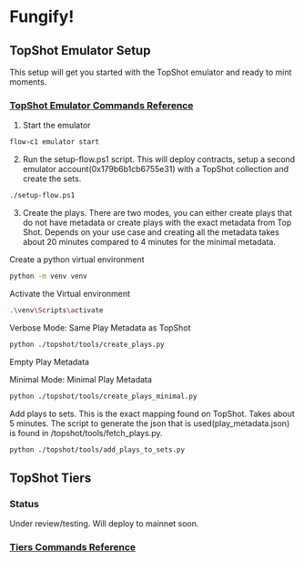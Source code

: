 # Fungify!

## TopShot Emulator Setup
This setup will get you started with the TopShot emulator and ready to mint moments.
### [TopShot Emulator Commands Reference](./EMULATOR.md)

1. Start the emulator
```bash
flow-c1 emulator start
```

2. Run the setup-flow.ps1 script. This will deploy contracts, setup a second emulator account(0x179b6b1cb6755e31) with a TopShot collection and create the sets.
```bash
./setup-flow.ps1
```

3. Create the plays. There are two modes, you can either create plays that do not have metadata or create plays with the exact metadata from Top Shot. Depends on your use case and creating all the metadata takes about 20 minutes compared to 4 minutes for the minimal metadata.

Create a python virtual environment
```bash
python -m venv venv
```

Activate the Virtual environment

```bash
.\venv\Scripts\activate
```

Verbose Mode: Same Play Metadata as TopShot 

```bash
python ./topshot/tools/create_plays.py
```

Empty Play Metadata

Minimal Mode: Minimal Play Metadata

```bash
python ./topshot/tools/create_plays_minimal.py
```

Add plays to sets. This is the exact mapping found on TopShot. Takes about 5 minutes. The script to generate the json that is used(play_metadata.json) is found in /topshot/tools/fetch_plays.py.
  
  ```bash
python ./topshot/tools/add_plays_to_sets.py
```

## TopShot Tiers

### Status

Under review/testing. Will deploy to mainnet soon.

### [Tiers Commands Reference](./TIERS.md)





